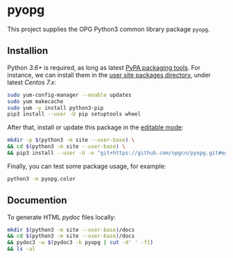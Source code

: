 # pyopg

This project supplies the OPG Python3 common library package `pyopg`.

## Installion

Python *3.6+* is required, as long as latest [PyPA packaging tools](https://packaging.python.org/tutorials/installing-packages/). For instance, we can install them in the [user site packages directory](https://docs.python.org/zh-cn/3/installing/index.html#install-packages-just-for-the-current-user), under latest *Centos 7.x*:

```bash
sudo yum-config-manager --enable updates
sudo yum makecache
sudo yum -y install python3-pip
pip3 install --user -U pip setuptools wheel
```

After that, install or update this package in the [editable mode](https://pip.pypa.io/en/stable/reference/pip_install/#local-project-installs):
```bash
mkdir -p $(python3 -m site --user-base) \
&& cd $(python3 -m site --user-base) \
&& pip3 install --user -U -e "git+https://github.com/opgcn/pyopg.git#egg=pyopg"
```

Finally, you can test some package usage, for example:
```bash
python3 -m pyopg.color
```

## Documention

To generate HTML *pydoc* files locally:

```bash
mkdir $(python3 -m site --user-base)/docs
&& cd $(python3 -m site --user-base)/docs
&& pydoc3 -w $(pydoc3 -k pyopg | cut -d' ' -f1)
&& ls -al
```
